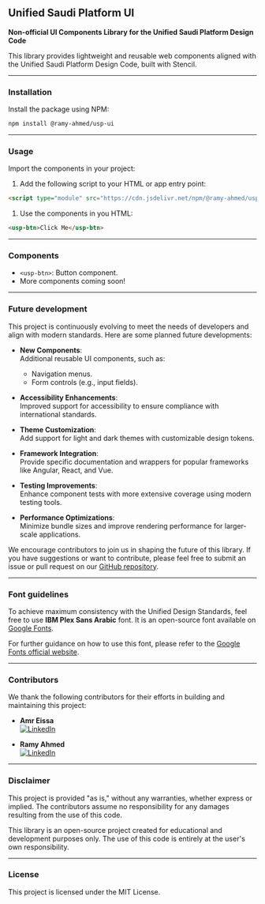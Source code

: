 ## Unified Saudi Platform UI

**Non-official UI Components Library for the Unified Saudi Platform Design Code**

This library provides lightweight and reusable web components aligned with the Unified Saudi Platform Design Code, built with Stencil.

---

### Installation

Install the package using NPM:

```bash
npm install @ramy-ahmed/usp-ui
```

---

### Usage

Import the components in your project:

1. Add the following script to your HTML or app entry point:

```html
<script type="module" src="https://cdn.jsdelivr.net/npm/@ramy-ahmed/usp-ui/dist/usp-ui/usp-ui.esm.js"></script>
```

1. Use the components in you HTML:

```html
<usp-btn>Click Me</usp-btn>
```

---

### Components

- `<usp-btn>`: Button component.
- More components coming soon!

---

### Future development

This project is continuously evolving to meet the needs of developers and align with modern standards. Here are some planned future developments:

- **New Components**:  
  Additional reusable UI components, such as:

  - Navigation menus.
  - Form controls (e.g., input fields).

- **Accessibility Enhancements**:  
  Improved support for accessibility to ensure compliance with international standards.

- **Theme Customization**:  
  Add support for light and dark themes with customizable design tokens.

- **Framework Integration**:  
  Provide specific documentation and wrappers for popular frameworks like Angular, React, and Vue.

- **Testing Improvements**:  
  Enhance component tests with more extensive coverage using modern testing tools.

- **Performance Optimizations**:  
  Minimize bundle sizes and improve rendering performance for larger-scale applications.

We encourage contributors to join us in shaping the future of this library. If you have suggestions or want to contribute, please feel free to submit an issue or pull request on our [GitHub repository](https://github.com/ramyahm2010/usp-ui).

---

### Font guidelines

To achieve maximum consistency with the Unified Design Standards, feel free to use **IBM Plex Sans Arabic** font. It is an open-source font available on [Google Fonts](https://fonts.google.com/specimen/IBM+Plex+Sans+Arabic).

For further guidance on how to use this font, please refer to the [Google Fonts official website](https://fonts.google.com/).

---

### Contributors

We thank the following contributors for their efforts in building and maintaining this project:

- **Amr Eissa**  
  [![LinkedIn](https://img.shields.io/badge/LinkedIn-Profile-blue?logo=linkedin)](https://www.linkedin.com/in/engamreissa)

- **Ramy Ahmed**  
  [![LinkedIn](https://img.shields.io/badge/LinkedIn-Profile-blue?logo=linkedin)](https://www.linkedin.com/in/ramyahm)

---

### Disclaimer

This project is provided "as is," without any warranties, whether express or implied. The contributors assume no responsibility for any damages resulting from the use of this code.

This library is an open-source project created for educational and development purposes only. The use of this code is entirely at the user's own responsibility.

---

### License

This project is licensed under the MIT License.
